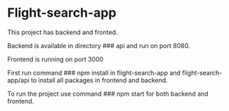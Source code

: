 # Flight-search-app

This project has backend and fronted.

Backend is available in directory ### api and run on port 8080.

Frontend is running on port 3000

First run command ### npm install in flight-search-app and flight-search-app/api to install all packages in frontend and backend.

To run the project use command ### npm start for both backend and frontend.

